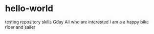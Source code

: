 # hello-world
testing repository skills
Gday All who are interested 
I am a a happy bike rider and sailer
